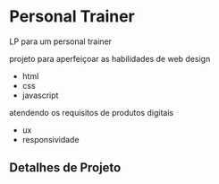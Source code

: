 # Personal Trainer

LP para um personal trainer 

projeto para aperfeiçoar as habilidades de web design

- html
- css
- javascript

atendendo os requisitos de produtos digitais

- ux
- responsividade

## Detalhes de Projeto


